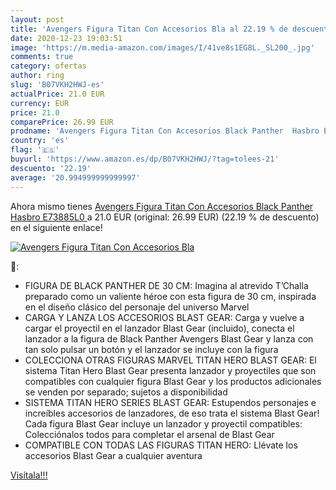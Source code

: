 ```yaml
---
layout: post
title: 'Avengers Figura Titan Con Accesorios Bla al 22.19 % de descuento'
date: 2020-12-23 19:03:51
image: 'https://m.media-amazon.com/images/I/41ve8s1EG8L._SL200_.jpg'
comments: true
category: ofertas
author: ring
slug: 'B07VKH2HWJ-es'
actualPrice: 21.0 EUR
currency: EUR
price: 21.0
comparePrice: 26.99 EUR
prodname: 'Avengers Figura Titan Con Accesorios Black Panther  Hasbro E73885L0 '
country: 'es'
flag: '🇪🇸'
buyurl: 'https://www.amazon.es/dp/B07VKH2HWJ/?tag=tolees-21'
descuento: '22.19'
average: '20.994999999999997'
---
```


Ahora mismo tienes [Avengers Figura Titan Con Accesorios Black Panther  Hasbro E73885L0 ](https://www.amazon.es/dp/B07VKH2HWJ/?tag=tolees-21) a 21.0 EUR (original: 26.99 EUR) (22.19 %  de descuento) en el siguiente enlace!

[![Avengers Figura Titan Con Accesorios Bla](https://m.media-amazon.com/images/I/41ve8s1EG8L._SL200_.jpg)](https://www.amazon.es/dp/B07VKH2HWJ/?tag=tolees-21)

🔎:

- FIGURA DE BLACK PANTHER DE 30 CM: Imagina al atrevido T’Challa preparado como un valiente héroe con esta figura de 30 cm, inspirada en el diseño clásico del personaje del universo Marvel
- CARGA Y LANZA LOS ACCESORIOS BLAST GEAR: Carga y vuelve a cargar el proyectil en el lanzador Blast Gear (incluido), conecta el lanzador a la figura de Black Panther Avengers Blast Gear y lanza con tan solo pulsar un botón y el lanzador se incluye con la figura
- COLECCIONA OTRAS FIGURAS MARVEL TITAN HERO BLAST GEAR: El sistema Titan Hero Blast Gear presenta lanzador y proyectiles que son compatibles con cualquier figura Blast Gear y los productos adicionales se venden por separado; sujetos a disponibilidad
- SISTEMA TITAN HERO SERIES BLAST GEAR: Estupendos personajes e increíbles accesorios de lanzadores, de eso trata el sistema Blast Gear! Cada figura Blast Gear incluye un lanzador y proyectil compatibles: Colecciónalos todos para completar el arsenal de Blast Gear
- COMPATIBLE CON TODAS LAS FIGURAS TITAN HERO: Llévate los accesorios Blast Gear a cualquier aventura

[Visítala!!!](https://www.amazon.es/dp/B07VKH2HWJ/?tag=tolees-21)
